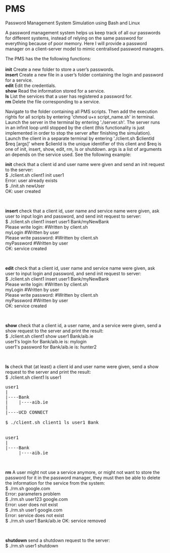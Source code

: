 # PMS
Password Management System Simulation using Bash and Linux

A password management system helps us keep track of all our passwords for different systems, instead of relying on the same password for everything because of poor memory. Here I will provide a password manager on a client-server model to mimic centralised password managers.

The PMS has the the following functions: <br><br>
<b>init</b> Create a new folder to store a user’s passwords. <br>
<b>insert</b> Create a new file in a user’s folder containing the login and password for a service. <br>
<b>edit</b> Edit the credentials. <br>
<b>show</b> Read the information stored for a service. <br>
<b>ls</b> List the services that a user has registered a password for. <br>
<b>rm</b> Delete the file corresponding to a service. <br>

Navigate to the folder containing all PMS scripts. Then add the execution rights for all scripts by entering 'chmod u+x script_name.sh' in terminal. Launch the server in the terminal by entering './server.sh'. The server runs in an infinit loop until stopped by the client (this functionality is just implemented in order to stop the server after finishing the simulation).<br>
Launch the client in a separate terminal by entering './client.sh $clientId $req [args]' where $clienId is the unique identifier of this client and $req is one of init, insert, show, edit, rm, ls or shutdown. args is a list of arguments an depends on the service used. See the following example:

<b>init</b> check that a client id and user name were given and send an init request to the server:<br>
  $ ./client.sh client1 init user1 <br>
  Error: user already exists <br>
  $ ./init.sh newUser <br>
  OK: user created <br>
  
<br>

<b>insert</b> check that a client id, user name and service name were given, ask user to input login
and password, and send init request to server: <br>
  $ ./client.sh client1 insert user1 Bank/myNewBank <br> 
  Please write login: #Written by client.sh <br>
  myLogin #Written by user <br>
  Please write password: #Written by client.sh <br>
  myPassword #Written by user <br>
  OK: service created <br>

<br>

<b>edit</b> check that a client id, user name and service name were given, ask user to input login
and password, and send init request to server: <br>
  $ ./client.sh client1 insert user1 Bank/myNewBank <br> 
  Please write login: #Written by client.sh <br>
  myLogin #Written by user <br>
  Please write password: #Written by client.sh <br>
  myPassword #Written by user <br>
  OK: service created <br>
  
<br>

<b>show</b> check that a client id, a user name, and a service were given, send a show request to the server and print the result: <br>
$ ./client.sh client1 show user1 Bank/aib.ie <br>
user1's login for Bank/aib.ie is: mylogin <br>
user1's password for Bank/aib.ie is: hunter2 <br>

<br>

<b>ls</b> check that (at least) a client id and user name were given, send a show request to the server
and print the result: <br>
$ ./client.sh client1 ls user1 <br>
<pre>
user1
|
|----Bank
|    |----aib.ie
|
|----UCD CONNECT <br>
$ ./client.sh client1 ls user1 Bank <br>

user1 
|
|----Bank
     |----aib.ie
</pre>

<br>

<b>rm</b> A user might not use a service anymore, or might not want to store the password for it in the password manager, they must then be able to delete the information for the service from the system: <br>
$ ./rm.sh google.com <br>
Error: parameters problem<br>
$ ./rm.sh user123 google.com <br>
Error: user does not exist <br>
$ ./rm.sh user1 google.com <br>
Error: service does not exist <br>
$ ./rm.sh user1 Bank/aib.ie OK: service removed <br>

<br>

<b>shutdown</b> send a shutdown request to the server:<br>
$ ./rm.sh user1 shutdown
